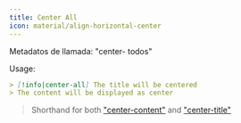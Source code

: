 ```yaml
---
title: Center All
icon: material/align-horizontal-center
---
```


Metadatos de llamada: "center- todos"

Usage:
```md
> [!info|center-all] The title will be centered
> The content will be displayed as center
```
> Shorthand for both ["center-content"](../content-styling/page-3.md) and ["center-title"](../title-styling/page-13.md)